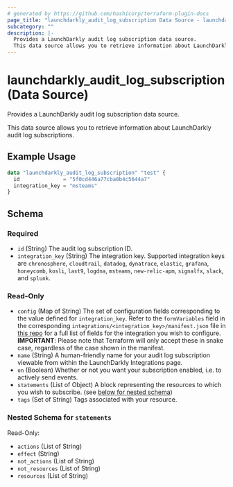 ```yaml
---
# generated by https://github.com/hashicorp/terraform-plugin-docs
page_title: "launchdarkly_audit_log_subscription Data Source - launchdarkly"
subcategory: ""
description: |-
  Provides a LaunchDarkly audit log subscription data source.
  This data source allows you to retrieve information about LaunchDarkly audit log subscriptions.
---
```


# launchdarkly_audit_log_subscription (Data Source)

Provides a LaunchDarkly audit log subscription data source.

This data source allows you to retrieve information about LaunchDarkly audit log subscriptions.

## Example Usage

```terraform
data "launchdarkly_audit_log_subscription" "test" {
  id              = "5f0cd446a77cba0b4c5644a7"
  integration_key = "msteams"
}
```

<!-- schema generated by tfplugindocs -->
## Schema

### Required

- `id` (String) The audit log subscription ID.
- `integration_key` (String) The integration key. Supported integration keys are `chronosphere`, `cloudtrail`, `datadog`, `dynatrace`, `elastic`, `grafana`, `honeycomb`, `kosli`, `last9`, `logdna`, `msteams`, `new-relic-apm`, `signalfx`, `slack`, and `splunk`.

### Read-Only

- `config` (Map of String) The set of configuration fields corresponding to the value defined for `integration_key`. Refer to the `formVariables` field in the corresponding `integrations/<integration_key>/manifest.json` file in [this repo](https://github.com/launchdarkly/integration-framework/tree/master/integrations) for a full list of fields for the integration you wish to configure. **IMPORTANT**: Please note that Terraform will only accept these in snake case, regardless of the case shown in the manifest.
- `name` (String) A human-friendly name for your audit log subscription viewable from within the LaunchDarkly Integrations page.
- `on` (Boolean) Whether or not you want your subscription enabled, i.e. to actively send events.
- `statements` (List of Object) A block representing the resources to which you wish to subscribe. (see [below for nested schema](#nestedatt--statements))
- `tags` (Set of String) Tags associated with your resource.

<a id="nestedatt--statements"></a>
### Nested Schema for `statements`

Read-Only:

- `actions` (List of String)
- `effect` (String)
- `not_actions` (List of String)
- `not_resources` (List of String)
- `resources` (List of String)
